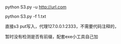 python S3.py -u   http://url.com



python S3.py  -f  1.txt

直接s3 put写入，代理127.0.0.1:2333，不需要代码注释的，

暂时没有检测是否有前缀，配套exe小工具自己加